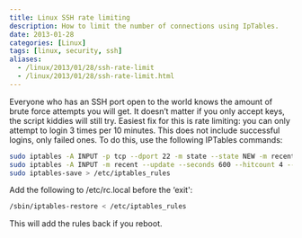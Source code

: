 ```yaml
---
title: Linux SSH rate limiting
description: How to limit the number of connections using IpTables.
date: 2013-01-28
categories: [Linux]
tags: [linux, security, ssh]
aliases:
  - /linux/2013/01/28/ssh-rate-limit
  - /linux/2013/01/28/ssh-rate-limit.html
---
```

Everyone who has an SSH port open to the world knows the amount of brute force attempts you will get. It doesn’t matter if you only accept keys, the script kiddies will still try. Easiest fix for this is rate limiting: you can only attempt to login 3 times per 10 minutes. This does not include successful logins, only failed ones. To do this, use the following IPTables commands:

```bash
sudo iptables -A INPUT -p tcp --dport 22 -m state --state NEW -m recent --set --name  SSH --rsource
sudo iptables -A INPUT -m recent --update --seconds 600 --hitcount 4 --rttl --name SSH  --rsource -j DROP
sudo iptables-save > /etc/iptables_rules
```

Add the following to /etc/rc.local before the ‘exit':

```bash
/sbin/iptables-restore < /etc/iptables_rules
```

This will add the rules back if you reboot.

